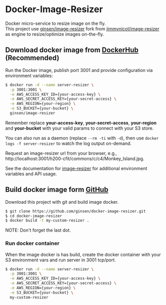# Docker-Image-Resizer

Docker micro-service to resize image on the fly.<br>
This project use [ginsen/image-resizer](https://github.com/ginsen/image-resizer.git) fork from [jimmynicol/image-resizer](https://github.com/jimmynicol/image-resizer) as engine to resize/optimize
images on-the-fly.

## Download docker image from [DockerHub](https://hub.docker.com/r/ginsen/image-resizer) (Recommended)

Run the Docker image, publish port 3001 and provide configuration via environment variables:

```bash
$ docker run -d --name server-resizer \
  -p 3001:3001 \
  -e AWS_ACCESS_KEY_ID={your-access-key} \
  -e AWS_SECRET_ACCESS_KEY={your-secret-access} \
  -e AWS_REGION={your-region} \
  -e S3_BUCKET={your-bucket} \
  ginsen/image-resizer 
```

Remember replace **your-access-key**, **your-secret-access**, **your-region** and **your-bucket** with your valid
params to connect with your S3 store.

You can also run as a daemon (replace `--rm -ti` with `-d`), then use `docker logs -f server-resizer` to watch the log
output on-demand.

Request an image-resizer url from your browser, e.g., http://localhost:3001/h200-cfit/commons/c/c4/Monkey_Island.jpg.

See the documentation for [image-resizer](https://github.com/ginsen/image-resizer) for additional environment variables
and API usage.


## Build docker image form [GitHub](https://github.com/ginsen/docker-image-resizer)

Download this project with git and build image docker.

```bash
$ git clone https://github.com/ginsen/docker-image-resizer.git
$ cd docker-image-resizer
$ docker build -t my-custom-resizer .
```

NOTE: Don't forget the last dot.

### Run docker container

When the image docker is has build, create the docker container with your S3 environment vars and run server in 3001 tcp/port.

```bash
$ docker run -d --name server-resizer \
  -p 3001:3001 \
  -e AWS_ACCESS_KEY_ID={your-access-key} \
  -e AWS_SECRET_ACCESS_KEY={your-secret-access} \
  -e AWS_REGION={your-region} \
  -e S3_BUCKET={your-bucket} \
  my-custom-resizer
```
